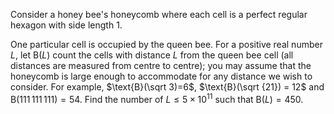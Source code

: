 Consider a honey bee's honeycomb where each cell is a perfect regular hexagon with side length $1$.



One particular cell is occupied by the queen bee.
For a positive real number $L$, let $\text{B}(L)$ count the cells with distance $L$ from the queen bee cell (all distances are measured from centre to centre); you may assume that the honeycomb is large enough to accommodate for any distance we wish to consider. 
For example, $\text{B}(\sqrt 3)=6$, $\text{B}(\sqrt {21}) = 12$ and $\text{B}(111\,111\,111) = 54$.
Find the number of $L \le 5 \times 10^{11}$ such that $\text{B}(L) = 450$.